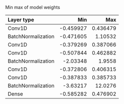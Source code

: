 Min max of model weights

| Layer type         |       Min |       Max |
|:-------------------|----------:|----------:|
| Conv1D             | -0.459927 |  0.436479 |
| BatchNormalization | -0.471605 |  1.10532  |
| Conv1D             | -0.379269 |  0.387066 |
| Conv1D             | -0.507844 |  0.462882 |
| BatchNormalization | -2.03348  |  1.9558   |
| Conv1D             | -0.372806 |  0.406315 |
| Conv1D             | -0.387833 |  0.385733 |
| BatchNormalization | -3.63217  | 12.0276   |
| Dense              | -0.585282 |  0.476902 |